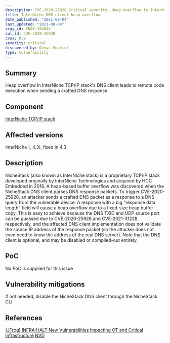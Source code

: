 ```yaml
---
description: CVE-2020-25928 Critical severity. Heap overflow in InterNiche TCP/IP stack's DNS client leads to remote code execution when sending a crafted DNS response
title: InterNiche DNS client heap overflow
date_published: "2021-08-04"
last_updated: "2021-08-04"
xray_id: XRAY-194045
vul_id: CVE-2020-25928
cvss: 9.8
severity: critical
discovered_by: Denys Vozniuk
type: vulnerability
---
```

## Summary
Heap overflow in InterNiche TCP/IP stack's DNS client leads to remote code execution when sending a crafted DNS response

## Component

[InterNiche TCP/IP stack](https://www.hcc-embedded.com/products/networking/tcpip-applications)

## Affected versions

InterNiche (, 4.3), fixed in 4.3

## Description

NicheStack (also known as InterNiche stack) is a proprietary TCP/IP stack developed originally by InterNiche Technologies and acquired by HCC Embedded in 2016. A heap-based buffer overflow was discovered when the NicheStack DNS client parses DNS response packets. To trigger CVE-2020-25928, an attacker sends a crafted DNS packet as a response to a DNS query from the vulnerable device. A response with a big "response data length" field will cause a heap overflow due to a fixed-size heap buffer copy. This is easy to achieve because the DNS TXID and UDP source port can be guessed due to CVE-2020-25926 and CVE-2021-31228, respectively, and the affected DNS client implementation does not validate the source IP address of the response packet (so the attacker does not even need to know the address of the real DNS server). Note that the DNS client is optional, and may be disabled or compiled-out entirely.

## PoC

No PoC is supplied for this issue

## Vulnerability mitigations

If not needed, disable the NicheStack DNS client through the NicheStack CLI

## References

[(JFrog) INFRA:HALT New Vulnerabilities Impacting OT and Critical Infrastructure](https://jfrog.com/blog/infrahalt-14-new-security-vulnerabilities-found-in-nichestack/)
[NVD](https://nvd.nist.gov/vuln/detail/CVE-2020-25928)
